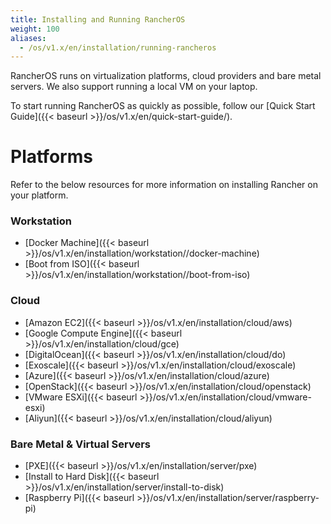 ```yaml
---
title: Installing and Running RancherOS
weight: 100
aliases:
  - /os/v1.x/en/installation/running-rancheros
---
```


RancherOS runs on virtualization platforms, cloud providers and bare metal servers. We also support running a local VM on your laptop.

To start running RancherOS as quickly as possible, follow our [Quick Start Guide]({{< baseurl >}}/os/v1.x/en/quick-start-guide/).

# Platforms
Refer to the below resources for more information on installing Rancher on your platform.

### Workstation

- [Docker Machine]({{< baseurl >}}/os/v1.x/en/installation/workstation//docker-machine)
- [Boot from ISO]({{< baseurl >}}/os/v1.x/en/installation/workstation//boot-from-iso)

### Cloud

- [Amazon EC2]({{< baseurl >}}/os/v1.x/en/installation/cloud/aws)
- [Google Compute Engine]({{< baseurl >}}/os/v1.x/en/installation/cloud/gce)
- [DigitalOcean]({{< baseurl >}}/os/v1.x/en/installation/cloud/do)
- [Exoscale]({{< baseurl >}}/os/v1.x/en/installation/cloud/exoscale)
- [Azure]({{< baseurl >}}/os/v1.x/en/installation/cloud/azure)
- [OpenStack]({{< baseurl >}}/os/v1.x/en/installation/cloud/openstack)
- [VMware ESXi]({{< baseurl >}}/os/v1.x/en/installation/cloud/vmware-esxi)
- [Aliyun]({{< baseurl >}}/os/v1.x/en/installation/cloud/aliyun)

### Bare Metal & Virtual Servers

- [PXE]({{< baseurl >}}/os/v1.x/en/installation/server/pxe)
- [Install to Hard Disk]({{< baseurl >}}/os/v1.x/en/installation/server/install-to-disk)
- [Raspberry Pi]({{< baseurl >}}/os/v1.x/en/installation/server/raspberry-pi)
